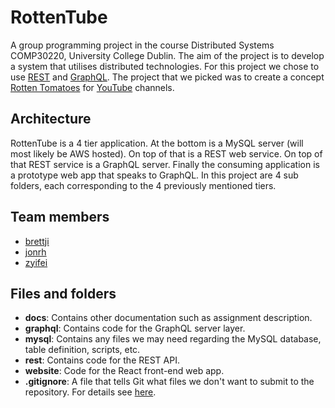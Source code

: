 # RottenTube
A group programming project in the course Distributed Systems COMP30220,
University College Dublin. The aim of the project is to develop a system that
utilises distributed technologies. For this project we chose to use
[REST](https://en.wikipedia.org/wiki/Representational_state_transfer) and
[GraphQL](http://graphql.org/). The project that we picked was to create a
concept [Rotten Tomatoes](http://www.rottentomatoes.com/) for
[YouTube](https://www.youtube.com/) channels.

## Architecture
RottenTube is a 4 tier application. At the bottom is a MySQL server (will most
likely be AWS hosted). On top of that is a REST web service. On top of that REST
service is a GraphQL server. Finally the consuming application is a prototype
web app that speaks to GraphQL. In this project are 4 sub folders, each 
corresponding to the 4 previously mentioned tiers.

## Team members
* [brettji](https://github.com/brettji)
* [jonrh](https://github.com/jonrh)
* [zyifei](https://github.com/zyifei)

## Files and folders
* **docs**: Contains other documentation such as assignment description. 
* **graphql**: Contains code for the GraphQL server layer.
* **mysql**: Contains any files we may need regarding the MySQL database, table 
definition, scripts, etc.
* **rest**: Contains code for the REST API.
* **website**: Code for the React front-end web app.
* **.gitignore**: A file that tells Git what files we don't want to submit to 
the repository. For details see [here](http://git-scm.com/docs/gitignore).